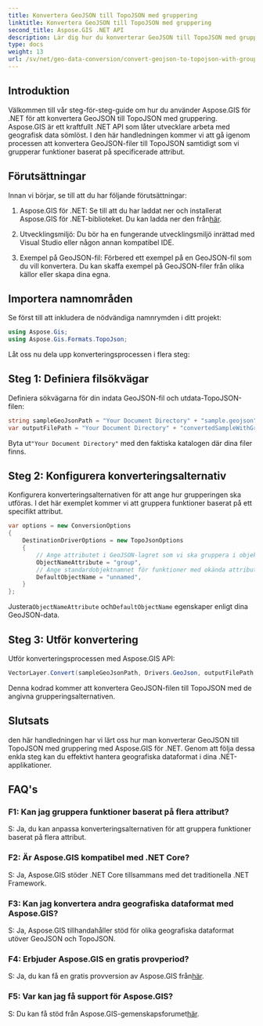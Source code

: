 ```yaml
---
title: Konvertera GeoJSON till TopoJSON med gruppering
linktitle: Konvertera GeoJSON till TopoJSON med gruppering
second_title: Aspose.GIS .NET API
description: Lär dig hur du konverterar GeoJSON till TopoJSON med gruppering med Aspose.GIS för .NET i denna omfattande handledning.
type: docs
weight: 13
url: /sv/net/geo-data-conversion/convert-geojson-to-topojson-with-grouping/
---
```

## Introduktion

Välkommen till vår steg-för-steg-guide om hur du använder Aspose.GIS för .NET för att konvertera GeoJSON till TopoJSON med gruppering. Aspose.GIS är ett kraftfullt .NET API som låter utvecklare arbeta med geografisk data sömlöst. I den här handledningen kommer vi att gå igenom processen att konvertera GeoJSON-filer till TopoJSON samtidigt som vi grupperar funktioner baserat på specificerade attribut.

## Förutsättningar

Innan vi börjar, se till att du har följande förutsättningar:

1.  Aspose.GIS för .NET: Se till att du har laddat ner och installerat Aspose.GIS för .NET-biblioteket. Du kan ladda ner den från[här](https://releases.aspose.com/gis/net/).

2. Utvecklingsmiljö: Du bör ha en fungerande utvecklingsmiljö inrättad med Visual Studio eller någon annan kompatibel IDE.

3. Exempel på GeoJSON-fil: Förbered ett exempel på en GeoJSON-fil som du vill konvertera. Du kan skaffa exempel på GeoJSON-filer från olika källor eller skapa dina egna.

## Importera namnområden

Se först till att inkludera de nödvändiga namnrymden i ditt projekt:

```csharp
using Aspose.Gis;
using Aspose.Gis.Formats.TopoJson;
```


Låt oss nu dela upp konverteringsprocessen i flera steg:

## Steg 1: Definiera filsökvägar

Definiera sökvägarna för din indata GeoJSON-fil och utdata-TopoJSON-filen:

```csharp
string sampleGeoJsonPath = "Your Document Directory" + "sample.geojson";
var outputFilePath = "Your Document Directory" + "convertedSampleWithGrouping_out.topojson";
```

 Byta ut`"Your Document Directory"` med den faktiska katalogen där dina filer finns.

## Steg 2: Konfigurera konverteringsalternativ

Konfigurera konverteringsalternativen för att ange hur grupperingen ska utföras. I det här exemplet kommer vi att gruppera funktioner baserat på ett specifikt attribut.

```csharp
var options = new ConversionOptions
{
    DestinationDriverOptions = new TopoJsonOptions
    {
        // Ange attributet i GeoJSON-lagret som vi ska gruppera i objekt
        ObjectNameAttribute = "group",
        // Ange standardobjektnamnet för funktioner med okända attributvärden
        DefaultObjectName = "unnamed",
    }
};
```

 Justera`ObjectNameAttribute` och`DefaultObjectName` egenskaper enligt dina GeoJSON-data.

## Steg 3: Utför konvertering

Utför konverteringsprocessen med Aspose.GIS API:

```csharp
VectorLayer.Convert(sampleGeoJsonPath, Drivers.GeoJson, outputFilePath, Drivers.TopoJson, options);
```

Denna kodrad kommer att konvertera GeoJSON-filen till TopoJSON med de angivna grupperingsalternativen.

## Slutsats

den här handledningen har vi lärt oss hur man konverterar GeoJSON till TopoJSON med gruppering med Aspose.GIS för .NET. Genom att följa dessa enkla steg kan du effektivt hantera geografiska dataformat i dina .NET-applikationer.

## FAQ's

### F1: Kan jag gruppera funktioner baserat på flera attribut?
S: Ja, du kan anpassa konverteringsalternativen för att gruppera funktioner baserat på flera attribut.

### F2: Är Aspose.GIS kompatibel med .NET Core?
S: Ja, Aspose.GIS stöder .NET Core tillsammans med det traditionella .NET Framework.

### F3: Kan jag konvertera andra geografiska dataformat med Aspose.GIS?
S: Ja, Aspose.GIS tillhandahåller stöd för olika geografiska dataformat utöver GeoJSON och TopoJSON.

### F4: Erbjuder Aspose.GIS en gratis provperiod?
 S: Ja, du kan få en gratis provversion av Aspose.GIS från[här](https://releases.aspose.com/).

### F5: Var kan jag få support för Aspose.GIS?
 S: Du kan få stöd från Aspose.GIS-gemenskapsforumet[här](https://forum.aspose.com/c/gis/33).